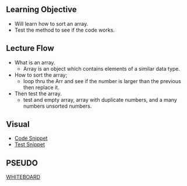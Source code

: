 ## Learning Objective

- Will learn how to sort an array.
- Test the method to see if the code works.

## Lecture Flow

- What is an array.
    - Array is an object which contains elements of a similar data type.
- How to sort the array;
    - loop thru the Arr and see if the number is larger than the previous then replace it.
- Then test the array.
    - test and empty array, array with duplicate numbers, and a many numbers unsorted numbers.

## Visual
- [Code Snippet](../401codechallenges/src/main/java/Insertsort/images/insertsortsnippet.png)
- [Test Snippet](../401codechallenges/src/main/java/Insertsort/images/insertsorttestsnip.png)

## PSEUDO

[WHITEBOARD](otherReadmes/InsertSort.md)



